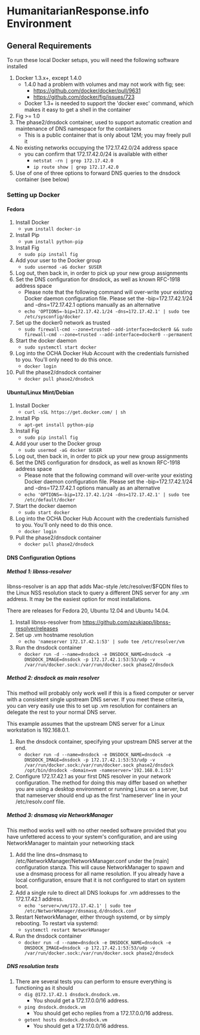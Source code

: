 # HumanitarianResponse.info Environment

## General Requirements

To run these local Docker setups, you will need the following software installed

1. Docker 1\.3\.x+, except 1.4.0
    - 1.4.0 had a problem with volumes and may not work with fig; see:
        - <https://github.com/docker/docker/pull/9631>
        - <https://github.com/docker/fig/issues/723>
    - Docker 1.3+ is needed to support the 'docker exec' command, which makes it easy to get a shell in the container
1. Fig >= 1.0
1. The phase2/dnsdock container, used to support automatic creation and maintenance of DNS namespace for the containers
    - This is a public container that is only about 12M; you may freely pull it
1. No existing networks occupying the 172.17.42.0/24 address space
    - you can confirm that 172.17.42.0/24 is available with either
        - `netstat -rn | grep 172.17.42.0`
        - `ip route show | grep 172.17.42.0`
1. Use of one of three options to forward DNS queries to the dnsdock container (see below)

### Setting up Docker
#### Fedora

1. Install Docker
    - `yum install docker-io`
1. Install Pip 
    - `yum install python-pip`
1. Install Fig
    - `sudo pip install fig`
1. Add your user to the Docker group
    - `sudo usermod -aG docker $USER`
1. Log out, then back in, in order to pick up your new group assignments
1. Set the DNS configuration for dnsdock, as well as known RFC-1918 address space
    - Please note that the following command will over-write your existing Docker daemon configuration file.  Please set the -bip=172.17.42.1/24 and -dns=172.17.42.1 options manually as an alternative
    - `echo 'OPTIONS=-bip=172.17.42.1/24 -dns=172.17.42.1' | sudo tee /etc/sysconfig/docker` 
1. Set up the docker0 network as trusted
    - `sudo firewall-cmd --zone=trusted--add-interface=docker0 && sudo firewall-cmd --zone=trusted --add-interface=docker0 --permanent`
1. Start the docker daemon
    - `sudo systemctl start docker`
1. Log into the OCHA Docker Hub Account with the credentials furnished to you.  You'll only need to do this once.
    - `docker login`
1. Pull the phase2/dnsdock container
    - `docker pull phase2/dnsdock`

#### Ubuntu/Linux Mint/Debian
1. Install Docker
    - `curl -sSL https://get.docker.com/ | sh`
1. Install Pip 
    - `apt-get install python-pip`
1. Install Fig
    - `sudo pip install fig`
1. Add your user to the Docker group
    - `sudo usermod -aG docker $USER`
1. Log out, then back in, in order to pick up your new group assignments
1. Set the DNS configuration for dnsdock, as well as known RFC-1918 address space
    - Please note that the following command will over-write your existing Docker daemon configuration file.  Please set the -bip=172.17.42.1/24 and -dns=172.17.42.1 options manually as an alternative
    - `echo 'OPTIONS=-bip=172.17.42.1/24 -dns=172.17.42.1' | sudo tee /etc/default/docker` 
1. Start the docker daemon
    - `sudo start docker`
1. Log into the OCHA Docker Hub Account with the credentials furnished to you.  You'll only need to do this once.
    - `docker login`
1. Pull the phase2/dnsdock container
    - `docker pull phase2/dnsdock`

#### DNS Configuration Options

##### Method 1: libnss-resolver

libnss-resolver is an app that adds Mac-style /etc/resolver/$FQDN files to the Linux NSS resolution stack to query a different DNS server for any .vm address.  It may be the easiest option for most installations.

There are releases for Fedora 20, Ubuntu 12.04 and Ubuntu 14.04.

1. Install libnss-resolver from https://github.com/azukiapp/libnss-resolver/releases 
2. Set up .vm hostname resolution
    - `echo 'nameserver 172.17.42.1:53' | sudo tee /etc/resolver/vm`
3. Run the dnsdock container
    - `docker run -d --name=dnsdock -e DNSDOCK_NAME=dnsdock -e DNSDOCK_IMAGE=dnsdock -p 172.17.42.1:53:53/udp -v /var/run/docker.sock:/var/run/docker.sock phase2/dnsdock`

##### Method 2: dnsdock as main resolver

This method will probably only work well if this is a fixed computer or server with a consistent single upstream DNS server. If you meet these criteria, you can very easily use this to set up .vm resolution for containers an delegate the rest to your normal DNS server.

This example assumes that the upstream DNS server for a Linux workstation is 192.168.0.1.

1. Run the dnsdock container, specifying your upstream DNS server at the end.
    - `docker run -d --name=dnsdock -e DNSDOCK_NAME=dnsdock -e DNSDOCK_IMAGE=dnsdock -p 172.17.42.1:53:53/udp -v /var/run/docker.sock:/var/run/docker.sock phase2/dnsdock /opt/bin/dnsdock -domain=vm -nameserver='192.168.0.1:53'`
1. Configure 172.17.42.1 as your first DNS resolver in your network configuration. The method for doing this may differ based on whether you are using a desktop environment or running Linux on a server, but that nameserver should end up as the first 'nameserver' line in your /etc/resolv.conf file.

##### Method 3: dnsmasq via NetworkManager

This method works well with no other needed software provided that you have unfettered access to your system's configuration, and are using NetworkManager to maintain your networking stack

1. Add the line dns=dnsmasq to /etc/NetworkManager/NetworkManager.conf under the [main] configuration stanza. This will cause NetworkManager to spawn and use a dnsmasq process for all name resolution.
If you already have a local configuration, ensure that it is not configured to start on system boot.
1. Add a single rule to direct all DNS lookups for .vm addresses to the 172.17.42.1 address.
    - `echo 'server=/vm/172.17.42.1' | sudo tee /etc/NetworkManager/dnsmasq.d/dnsdock.conf`
1. Restart NetworkManager, either through systemd, or by simply rebooting.  To restart via systemd:
    - `systemctl restart NetworkManager`
1. Run the dnsdock container
    - `docker run -d --name=dnsdock -e DNSDOCK_NAME=dnsdock -e DNSDOCK_IMAGE=dnsdock -p 172.17.42.1:53:53/udp -v /var/run/docker.sock:/var/run/docker.sock phase2/dnsdock`

##### DNS resolution tests

1. There are several tests you can perform to ensure everything is functioning as it should
    - `dig @172.17.42.1 dnsdock.dnsdock.vm.`
        - You should get a 172.17.0.0/16 address.
    - `ping dnsdock.dnsdock.vm`
        - You should get echo replies from a 172.17.0.0/16 address.
    -  `getent hosts dnsdock.dnsdock.vm`
        - You should get a 172.17.0.0/16 address.

